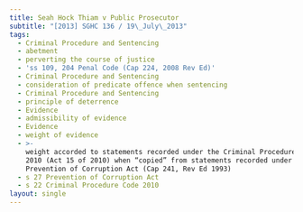 ```yaml
---
title: Seah Hock Thiam v Public Prosecutor
subtitle: "[2013] SGHC 136 / 19\_July\_2013"
tags:
  - Criminal Procedure and Sentencing
  - abetment
  - perverting the course of justice
  - 'ss 109, 204 Penal Code (Cap 224, 2008 Rev Ed)'
  - Criminal Procedure and Sentencing
  - consideration of predicate offence when sentencing
  - Criminal Procedure and Sentencing
  - principle of deterrence
  - Evidence
  - admissibility of evidence
  - Evidence
  - weight of evidence
  - >-
    weight accorded to statements recorded under the Criminal Procedure Code
    2010 (Act 15 of 2010) when “copied” from statements recorded under the
    Prevention of Corruption Act (Cap 241, Rev Ed 1993)
  - s 27 Prevention of Corruption Act
  - s 22 Criminal Procedure Code 2010
layout: single
---
```


